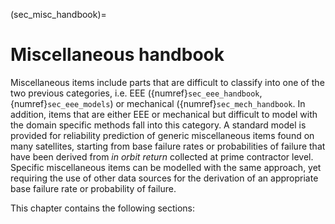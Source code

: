 (sec_misc_handbook)=
# Miscellaneous handbook

Miscellaneous items include parts that are difficult to classify into one of the two previous categories, i.e. EEE ({numref}`sec_eee_handbook`, {numref}`sec_eee_models`) or mechanical ({numref}`sec_mech_handbook`. In addition, items that are either EEE or mechanical but difficult to model with the domain specific methods fall into this category. A standard model is provided for reliability prediction of generic miscellaneous items found on many satellites, starting from base failure rates or probabilities of failure that have been derived from *in orbit return* collected at prime contractor level. Specific miscellaneous items can be modelled with the same approach, yet requiring the use of other data sources for the derivation of an appropriate base failure rate or probability of failure.


This chapter contains the following sections:
```{tableofcontents}
```
